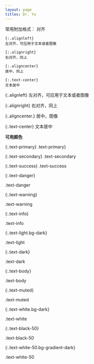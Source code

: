 ```yaml
---
layout: page
titles: Dr. Yu
---
```


常用附加格式：
对齐
```
{:.alignleft} 
左对齐，可应用于文本或者图像

{:.alignright} 
右对齐，同上

{:.aligncenter}
居中，同上

{:.text-center}
文本居中
```

{:.alignleft} 
左对齐，可应用于文本或者图像

{:.alignright} 
右对齐，同上

{:.aligncenter.}
居中，图像

{:.text-center}
文本居中

**可用颜色**

{:.text-primary}
.text-primary}

{:.text-secondary}
.text-secondary

{:.text-success}
.text-success

{:.text-danger}

.text-danger

{:.text-warning}

.text-warning

{:.text-info}

.text-info

{:.text-light.bg-dark}

.text-light

{:.text-dark}

.text-dark

{:.text-body}

.text-body

{:.text-muted}

.text-muted

{:.text-white.bg-dark}

.text-white

{:.text-black-50}

.text-black-50

{:.text-white-50.bg-gradient-dark}

.text-white-50